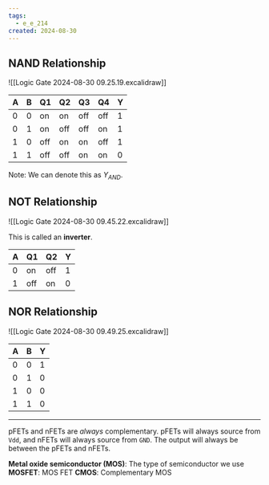 ```yaml
---
tags:
  - e_e_214
created: 2024-08-30
---
```


## NAND Relationship

![[Logic Gate 2024-08-30 09.25.19.excalidraw]]

| A   | B   | Q1  | Q2  | Q3  | Q4  | Y   |
| --- | --- | --- | --- | --- | --- | --- |
| 0   | 0   | on  | on  | off | off | 1   |
| 0   | 1   | on  | off | off | on  | 1   |
| 1   | 0   | off | on  | on  | off | 1   |
| 1   | 1   | off | off | on  | on  | 0   | 

Note: We can denote this as $Y_{AND}$.

## NOT Relationship

![[Logic Gate 2024-08-30 09.45.22.excalidraw]]

This is called an **inverter**.

| A   | Q1  | Q2  | Y   |
| --- | --- | --- | --- |
| 0   | on  | off | 1   | 
| 1   | off | on  | 0   |

## NOR Relationship

![[Logic Gate 2024-08-30 09.49.25.excalidraw]]

| A   | B   | Y   |
| --- | --- | --- |
| 0   | 0   | 1   |
| 0   | 1   | 0   |
| 1   | 0   | 0   |
| 1   | 1   | 0   |

---

pFETs and nFETs are *always* complementary. pFETs will always source from `Vdd`, and nFETs will always source from `GND`. The output will always be between the pFETs and nFETs.

**Metal oxide semiconductor (MOS)**: The type of semiconductor we use
**MOSFET**: MOS FET
**CMOS**: Complementary MOS